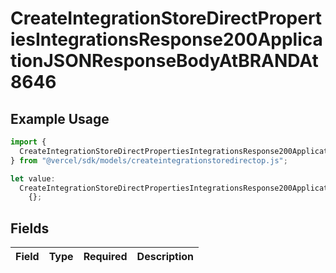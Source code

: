 # CreateIntegrationStoreDirectPropertiesIntegrationsResponse200ApplicationJSONResponseBodyAtBRANDAt8646

## Example Usage

```typescript
import {
  CreateIntegrationStoreDirectPropertiesIntegrationsResponse200ApplicationJSONResponseBodyAtBRANDAt8646,
} from "@vercel/sdk/models/createintegrationstoredirectop.js";

let value:
  CreateIntegrationStoreDirectPropertiesIntegrationsResponse200ApplicationJSONResponseBodyAtBRANDAt8646 =
    {};
```

## Fields

| Field       | Type        | Required    | Description |
| ----------- | ----------- | ----------- | ----------- |